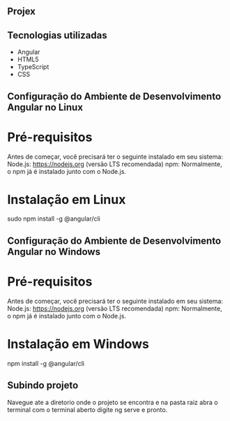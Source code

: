 ## Projex

## Tecnologias utilizadas 
- Angular
- HTML5
- TypeScript
- CSS

## Configuração do Ambiente de Desenvolvimento Angular no Linux 

# Pré-requisitos
Antes de começar, você precisará ter o seguinte instalado em seu sistema:
Node.js: https://nodejs.org (versão LTS recomendada)
npm: Normalmente, o npm já é instalado junto com o Node.js.

# Instalação em Linux
sudo npm install -g @angular/cli

## Configuração do Ambiente de Desenvolvimento Angular no Windows 

# Pré-requisitos
Antes de começar, você precisará ter o seguinte instalado em seu sistema:
Node.js: https://nodejs.org (versão LTS recomendada)
npm: Normalmente, o npm já é instalado junto com o Node.js.

# Instalação em Windows
npm install -g @angular/cli

## Subindo projeto

Navegue ate a diretorio onde o projeto se encontra e na pasta raiz abra o terminal
com o terminal aberto digite
ng serve
e pronto.

